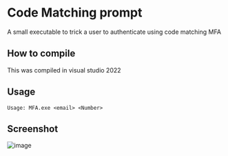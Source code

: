 # Code Matching prompt
A small executable to trick a user to authenticate using code matching MFA

## How to compile
This was compiled in visual studio 2022

## Usage
`Usage: MFA.exe <email> <Number>`

## Screenshot
![image](https://github.com/scriptchildie/maliciousCodeMatchingMFA/assets/25459114/f9736d3c-bdb9-4c6d-ad4b-22dc5eebf0b2)
